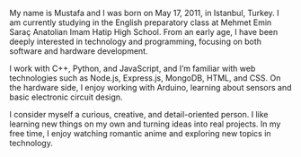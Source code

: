 My name is Mustafa and I was born on May 17, 2011, in Istanbul, Turkey. I am currently studying in the English preparatory class at Mehmet Emin Saraç Anatolian Imam Hatip High School. From an early age, I have been deeply interested in technology and programming, focusing on both software and hardware development.

I work with C++, Python, and JavaScript, and I’m familiar with web technologies such as Node.js, Express.js, MongoDB, HTML, and CSS. On the hardware side, I enjoy working with Arduino, learning about sensors and basic electronic circuit design.

I consider myself a curious, creative, and detail-oriented person. I like learning new things on my own and turning ideas into real projects. In my free time, I enjoy watching romantic anime and exploring new topics in technology.
